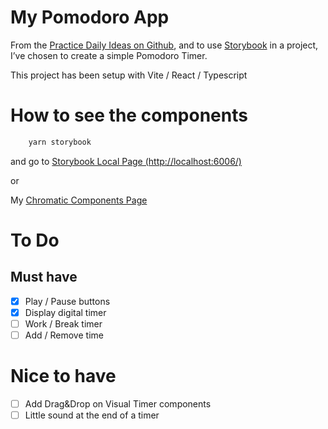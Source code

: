 # My Pomodoro App

From the [Practice Daily Ideas on Github](https://github.com/florinpop17/app-ideas), and to use [Storybook](https://storybook.js.org/) in a project, I’ve chosen to create a simple Pomodoro Timer. 

This project has been setup with Vite / React / Typescript

# How to see the components

```bash
    yarn storybook
```

and go to [Storybook Local Page (http://localhost:6006/)](http://localhost:6006/)

or

My [Chromatic Components Page](https://www.chromatic.com/library?appId=67a47e199c55b503c202d786)

# To Do

## Must have
* [x] Play / Pause buttons 
* [x] Display digital timer
* [ ] Work / Break timer
* [ ] Add / Remove time

# Nice to have
* [ ] Add Drag&Drop on Visual Timer components
* [ ] Little sound at the end of a timer